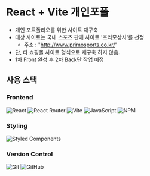 # React + Vite 개인포폴
- 개인 포트폴리오를 위한 사이트 재구축 
- 대상 사이트는 국내 스포츠 판매 사이트 '프리모상사'를 선정
  - 주소 : "http://www.primosports.co.kr/"
- 단, 타 쇼핑몰 사이트 형식으로 재구축 하지 않음.
- 1차 Front 완성 후 2차 Back단 작업 예정 


## 사용 스택 
  ### Frontend
![React](https://img.shields.io/badge/React-61DAFB?style=flat-square&logo=React&logoColor=black)
![React Router](https://img.shields.io/badge/React_Router-CA4245?style=flat-square&logo=react-router&logoColor=white)
![Vite](https://img.shields.io/badge/Vite-646CFF?style=flat-square&logo=Vite&logoColor=white)
![JavaScript](https://img.shields.io/badge/JavaScript-F7DF1E?style=flat-square&logo=javascript&logoColor=black)
![NPM](https://img.shields.io/badge/NPM-CB3837?style=flat-square&logo=npm&logoColor=white)

  ### Styling
![Styled Components](https://img.shields.io/badge/Styled_Components-DB7093?style=flat-square&logo=styled-components&logoColor=white)

  ### Version Control
![Git](https://img.shields.io/badge/Git-F05032?style=flat-square&logo=git&logoColor=white)
![GitHub](https://img.shields.io/badge/GitHub-181717?style=flat-square&logo=github&logoColor=white)